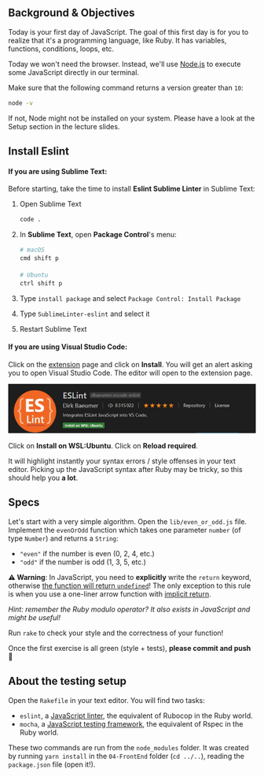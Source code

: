 ## Background & Objectives

Today is your first day of JavaScript. The goal of this first day is for you to realize that it's a programming language, like Ruby. It has variables, functions, conditions, loops, etc.

Today we won't need the browser. Instead, we'll use [Node.js](https://nodejs.org/en/) to execute some JavaScript directly in our terminal.

Make sure that the following command returns a version greater than `10`:

```bash
node -v
```

If not, Node might not be installed on your system. Please have a look at the Setup section in the lecture slides.

## Install Eslint

#### If you are using Sublime Text:

Before starting, take the time to install **Eslint Sublime Linter** in Sublime Text: 

1. Open Sublime Text

    ```bash
    code .
    ```

2. In **Sublime Text**, open **Package Control**'s menu:

    ```bash
    # macOS
    cmd shift p

    # Ubuntu
    ctrl shift p
    ```

3. Type `install package` and select `Package Control: Install Package`
4. Type `SublimeLinter-eslint` and select it
5. Restart Sublime Text

#### If you are using Visual Studio Code:

Click on the [extension](https://marketplace.visualstudio.com/items?itemName=dbaeumer.vscode-eslint) page and click on **Install**.
You will get an alert asking you to open Visual Studio Code. The editor will open to the extension page.

![eslint_vscode](eslint_vscode.jpg)

Click on **Install on WSL:Ubuntu**. Click on **Reload required**.



It will highlight instantly your syntax errors / style offenses in your text editor. Picking up the JavaScript syntax after Ruby may be tricky, so this should help you **a lot**.

## Specs

Let's start with a very simple algorithm. Open the `lib/even_or_odd.js` file. Implement the `evenOrOdd` function which takes one parameter `number` (of type `Number`) and returns a `String`:

- `"even"` if the number is even (0, 2, 4, etc.)
- `"odd"` if the number is odd (1, 3, 5, etc.)

**⚠️ Warning**: In JavaScript, you need to **explicitly** write the `return` keyword, otherwise [the function will return `undefined`](https://developer.mozilla.org/en-US/docs/Web/JavaScript/Reference/Statements/return#Syntax)! The only exception to this rule is when you use a one-liner arrow function with [implicit return](https://developer.mozilla.org/en-US/docs/Web/JavaScript/Reference/Functions/Arrow_functions#Function_body).

 _Hint: remember the Ruby modulo operator? It also exists in JavaScript and might be useful!_

Run `rake` to check your style and the correctness of your function!

Once the first exercise is all green (style + tests), **please commit and push** 🙏

## About the testing setup

Open the `Rakefile` in your text editor. You will find two tasks:

- `eslint`, a [JavaScript linter](http://eslint.org/), the equivalent of Rubocop in the Ruby world.
- `mocha`, a [JavaScript testing framework](https://mochajs.org), the equivalent of Rspec in the Ruby world.

These two commands are run from the `node_modules` folder. It was created by running `yarn install` in the `04-FrontEnd` folder (`cd ../..`), reading the `package.json` file (open it!).
